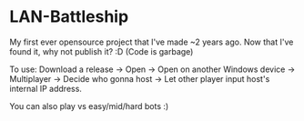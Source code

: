 # LAN-Battleship
My first ever opensource project that I've made ~2 years ago. Now that I've found it, why not publish it? :D (Code is garbage)

To use: Download a release -> Open -> Open on another Windows device -> Multiplayer -> Decide who gonna host -> Let other player input host's internal IP address.

You can also play vs easy/mid/hard bots :)
